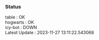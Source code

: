 ### Status


table : OK  
hogwarts : OK  
icy-bot : DOWN  
Latest Update : 2023-11-27 13:11:22.543068
